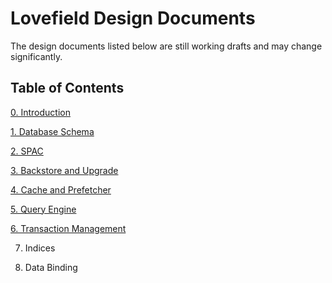 # Lovefield Design Documents

The design documents listed below are still working drafts and may change significantly.

## Table of Contents

[0. Introduction](dd/00_intro.md)

[1. Database Schema](dd/01_schema.md)

[2. SPAC](dd/02_spac.md)

[3. Backstore and Upgrade](dd/03_backstore.md)

[4. Cache and Prefetcher](dd/04_cache.md)

[5. Query Engine](dd/05_query_engine.md)

[6. Transaction Management](dd/06_tx.md)

7. Indices

8. Data Binding
